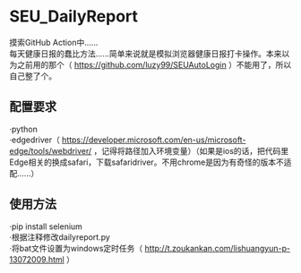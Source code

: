 # SEU_DailyReport  
摸索GitHub Action中......  
每天健康日报的蠢比方法......简单来说就是模拟浏览器健康日报打卡操作。本来以为之前用的那个（ https://github.com/luzy99/SEUAutoLogin ）不能用了，所以自己整了个。


## 配置要求  
·python  
·edgedriver（ https://developer.microsoft.com/en-us/microsoft-edge/tools/webdriver/ ，记得将路径加入环境变量）（如果是ios的话，把代码里Edge相关的换成safari，下载safaridriver。不用chrome是因为有奇怪的版本不适配......）  
## 使用方法  
·pip install selenium  
·根据注释修改dailyreport.py  
·将bat文件设置为windows定时任务（ http://t.zoukankan.com/lishuangyun-p-13072009.html ）
